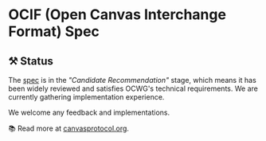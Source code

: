 # OCIF (Open Canvas Interchange Format) Spec

## ⚒️ Status
The [spec](./spec/v0.5-draft/spec.md) is in the *"Candidate Recommendation"* stage, which means it has been widely reviewed and satisfies OCWG's technical requirements. We are currently gathering implementation experience.

We welcome any feedback and implementations.

📚 Read more at [canvasprotocol.org](https://canvasprotocol.org).
